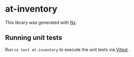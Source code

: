 # at-inventory

This library was generated with [Nx](https://nx.dev).

## Running unit tests

Run `nx test at-inventory` to execute the unit tests via [Vitest](https://vitest.dev/).
